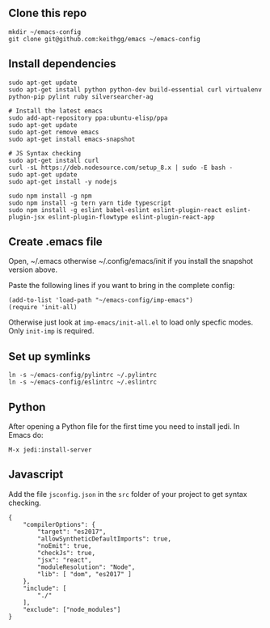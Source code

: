 Clone this repo
-------------------

    mkdir ~/emacs-config
    git clone git@github.com:keithgg/emacs ~/emacs-config

Install dependencies
-------------------------
    
    sudo apt-get update
    sudo apt-get install python python-dev build-essential curl virtualenv python-pip pylint ruby silversearcher-ag
    
    # Install the latest emacs
    sudo add-apt-repository ppa:ubuntu-elisp/ppa
    sudo apt-get update
    sudo apt-get remove emacs
    sudo apt-get install emacs-snapshot
    
    # JS Syntax checking
    sudo apt-get install curl
    curl -sL https://deb.nodesource.com/setup_8.x | sudo -E bash -
    sudo apt-get update
    sudo apt-get install -y nodejs
    
    sudo npm install -g npm 
    sudo npm install -g tern yarn tide typescript
    sudo npm install -g eslint babel-eslint eslint-plugin-react eslint-plugin-jsx eslint-plugin-flowtype eslint-plugin-react-app
    
Create .emacs file
-----------------------

Open, ~/.emacs otherwise ~/.config/emacs/init if you install the snapshot version above.

Paste the following lines if you want to bring in the complete config:
    
    (add-to-list 'load-path "~/emacs-config/imp-emacs")
    (require 'init-all)
    
Otherwise just look at `imp-emacs/init-all.el` to load only specfic modes. Only `init-imp` is required.

Set up symlinks
-------------------

    ln -s ~/emacs-config/pylintrc ~/.pylintrc
    ln -s ~/emacs-config/eslintrc ~/.eslintrc
    
Python
--------

After opening a Python file for the first time you need to install jedi. In Emacs do:

    M-x jedi:install-server
    

Javascript
-------------

Add the file `jsconfig.json` in the `src` folder of your project to get syntax checking.

```
{
    "compilerOptions": {
        "target": "es2017",
        "allowSyntheticDefaultImports": true,
        "noEmit": true,
        "checkJs": true,
        "jsx": "react",
        "moduleResolution": "Node",
        "lib": [ "dom", "es2017" ]
    },
    "include": [
        "./"
    ],
    "exclude": ["node_modules"]
}
```
